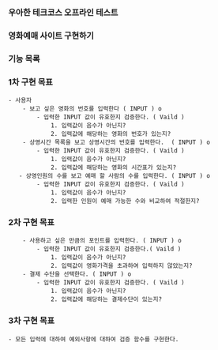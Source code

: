 ### 우아한 테크코스 오프라인 테스트

### 영화예매 사이트 구현하기

### 기능 목록
### 1차 구현 목표
	- 사용자
		- 보고 싶은 영화의 번호를 입력한다 ( INPUT ) o 
			- 입력한 INPUT 값이 유효한지 검증한다. ( Vaild )
			  	1. 입력값이 음수가 아닌지?
			  	2. 입력값에 해당하는 영화의 번호가 있는지?  
		- 상영시간 목록을 보고 상영시간의 번호를 입력한다.  ( INPUT ) o
			- 입력한 INPUT 값이 유효한지 검증한다. ( Vaild )
			  	1. 입력값이 음수가 아닌지?
			  	2. 입력값에 해당하는 영화의 시간표가 있는지?  
	   - 상영인원의 수를 보고 예매 할 사람의 수를 입력한다. ( INPUT ) o
	   		- 입력한 INPUT 값이 유효한지 검증한다. ( Vaild ) 
			  	1. 입력값이 음수가 아닌지?
			  	2. 입력한 인원이 예매 가능한 수와 비교하여 적절한지?
### 2차 구현 목표			  	
		- 사용하고 싶은 만큼의 포인트를 입력한다. ( INPUT ) o 
			- 입력한 INPUT 값이 유효한지 검증한다.( Vaild ) 
			  	1. 입력값이 음수가 아닌지?
			  	2. 입력값이 영화가격을 초과하여 입력하지 않았는지? 
		- 결제 수단을 선택한다. ( INPUT ) o
			- 입력한 INPUT 값이 유효한지 검증한다. ( Vaild )
			  	1. 입력값이 음수가 아닌지?
			  	2. 입력값에 해당하는 결제수단이 있는지? 
### 3차 구현 목표
	- 모든 입력에 대하여 예외사항에 대하여 검증 함수를 구현한다.
	